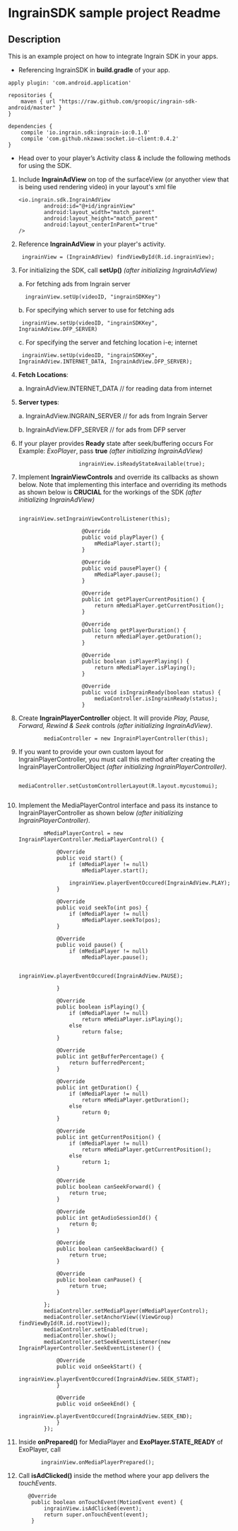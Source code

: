 # IngrainSDK sample project Readme #

## Description ##
This is an example project on how to integrate Ingrain SDK in your apps.

* Referencing IngrainSDK in **build.gradle** of your app.

```
apply plugin: 'com.android.application'

repositories {
    maven { url "https://raw.github.com/groopic/ingrain-sdk-android/master" }
}

dependencies {
    compile 'io.ingrain.sdk:ingrain-io:0.1.0'
    compile 'com.github.nkzawa:socket.io-client:0.4.2'
}
```

* Head over to your player’s Activity class & include the following methods for using the SDK.

1. Include **IngrainAdView** on top of the surfaceView (or anyother view that is being used rendering video) in your layout's xml file

	```
	<io.ingrain.sdk.IngrainAdView
			android:id="@+id/ingrainView"
			android:layout_width="match_parent"
			android:layout_height="match_parent"
	        android:layout_centerInParent="true"
	/>
	```
2. Reference **IngrainAdView** in your player's activity.
        
        ingrainView = (IngrainAdView) findViewById(R.id.ingrainView);

3. For initializing the SDK, call **setUp()** _(after initializing IngrainAdView)_

    a. For fetching ads from Ingrain server

         ingrainView.setUp(videoID, "ingrainSDKKey")

    b. For specifying which server to use for fetching ads 

        ingrainView.setUp(videoID, "ingrainSDKKey", IngrainAdView.DFP_SERVER)

    c. For specifying the server and fetching location i-e; internet

        ingrainView.setUp(videoID, "ingrainSDKKey", IngrainAdView.INTERNET_DATA, IngrainAdView.DFP_SERVER);

4. **Fetch Locations**:

    a. IngrainAdView.INTERNET_DATA // for reading data from internet

5. **Server types**:

    a. IngrainAdView.INGRAIN_SERVER // for ads from Ingrain Server

    b. IngrainAdView.DFP_SERVER     // for ads from DFP server  

6. If your player provides **Ready** state after seek/buffering occurs For Example: _ExoPlayer_, pass **true** _(after initializing IngrainAdView)_
	```
	                   ingrainView.isReadyStateAvailable(true);
	```       
7. Implement **IngrainViewControls** and override its callbacks as shown below. Note that implementing this interface and overriding its methods as shown below is **CRUCIAL** for the workings of the SDK _(after initializing IngrainAdView)_

	```                  
	                    ingrainView.setIngrainViewControlListener(this);
	
	                    @Override
	                    public void playPlayer() {
	                        mMediaPlayer.start();
	                    }
	                
	                    @Override
	                    public void pausePlayer() {
	                        mMediaPlayer.pause();
	                    }
	                
	                    @Override
	                    public int getPlayerCurrentPosition() {
	                        return mMediaPlayer.getCurrentPosition();
	                    }
	                
	                    @Override
	                    public long getPlayerDuration() {
	                        return mMediaPlayer.getDuration();
	                    }
	                
	                    @Override
	                    public boolean isPlayerPlaying() {
	                        return mMediaPlayer.isPlaying();
	                    }
	                
	                    @Override
	                    public void isIngrainReady(boolean status) {
	                        mediaController.isIngrainReady(status);
	                    }
	
	```
8. Create **IngrainPlayerController** object. It will provide _Play, Pause, Forward, Rewind & Seek_ controls _(after initializing IngrainAdView)_.
	
	```
	        mediaController = new IngrainPlayerController(this);
	```
9. If you want to provide your own custom layout for IngrainPlayerController, you must call this method after creating the IngrainPlayerControllerObject _(after initializing IngrainPlayerController)_.
	
	```
	        mediaController.setCustomControllerLayout(R.layout.mycustomui);
	        
	```
10. Implement the MediaPlayerControl interface and pass its instance to IngrainPlayerController as shown below _(after initializing IngrainPlayerController)_.
	
	```
	        mMediaPlayerControl = new IngrainPlayerController.MediaPlayerControl() {
	
	            @Override
	            public void start() {
	                if (mMediaPlayer != null)
	                    mMediaPlayer.start();
	
	                ingrainView.playerEventOccured(IngrainAdView.PLAY);
	            }
	
	            @Override
	            public void seekTo(int pos) {
	                if (mMediaPlayer != null)
	                    mMediaPlayer.seekTo(pos);
	            }
	
	            @Override
	            public void pause() {
	                if (mMediaPlayer != null)
	                    mMediaPlayer.pause();
	
	                ingrainView.playerEventOccured(IngrainAdView.PAUSE);
	
	            }
	
	            @Override
	            public boolean isPlaying() {
	                if (mMediaPlayer != null)
	                    return mMediaPlayer.isPlaying();
	                else
	                    return false;
	            }
	
	            @Override
	            public int getBufferPercentage() {
	                return bufferredPercent;
	            }
	
	            @Override
	            public int getDuration() {
	                if (mMediaPlayer != null)
	                    return mMediaPlayer.getDuration();
	                else
	                    return 0;
	            }
	
	            @Override
	            public int getCurrentPosition() {
	                if (mMediaPlayer != null)
	                    return mMediaPlayer.getCurrentPosition();
	                else
	                    return 1;
	            }
	
	            @Override
	            public boolean canSeekForward() {
	                return true;
	            }
	
	            @Override
	            public int getAudioSessionId() {
	                return 0;
	            }
	
	            @Override
	            public boolean canSeekBackward() {
	                return true;
	            }
	
	            @Override
	            public boolean canPause() {
	                return true;
	            }
	
	        };
	        mediaController.setMediaPlayer(mMediaPlayerControl);
	        mediaController.setAnchorView((ViewGroup) findViewById(R.id.rootView));
	        mediaController.setEnabled(true);
	        mediaController.show();
	        mediaController.setSeekEventListener(new IngrainPlayerController.SeekEventListener() {
	
	            @Override
	            public void onSeekStart() {
	                ingrainView.playerEventOccured(IngrainAdView.SEEK_START);
	            }
	
	            @Override
	            public void onSeekEnd() {
	                ingrainView.playerEventOccured(IngrainAdView.SEEK_END);
	            }
	        });
	```

11. Inside **onPrepared()** for MediaPlayer and **ExoPlayer.STATE_READY** of ExoPlayer, call
        
        
         	   ingrainView.onMediaPlayerPrepared();
        
        
12. Call **isAdClicked()** inside the method where your app delivers the _touchEvents_.

	```
	   @Override
	    public boolean onTouchEvent(MotionEvent event) {
	        ingrainView.isAdClicked(event);
	        return super.onTouchEvent(event);
	    }
	```
